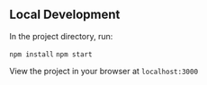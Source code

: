 ## Local Development

In the project directory, run:

`npm install`
`npm start`

View the project in your browser at `localhost:3000`
